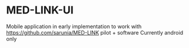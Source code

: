 # MED-LINK-UI

Mobile application in early implementation to work with https://github.com/sarunia/MED-LINK pilot + software
Currently android only
